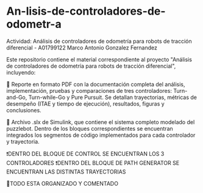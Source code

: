 # An-lisis-de-controladores-de-odometr-a
Actividad: Análisis de controladores de odometría para robots de tracción diferencial - A01799122
Marco Antonio Gonzalez Fernandez

Este repositorio contiene el material correspondiente al proyecto "Análisis de controladores de odometría para robots de tracción diferencial", incluyendo:

📄 Reporte en formato PDF con la documentación completa del análisis, implementación, pruebas y comparaciones de tres controladores: Turn-and-Go, Turn-while-Go y Pure Pursuit. Se detallan trayectorias, métricas de desempeño (ITAE y tiempo de ejecución), resultados, figuras y conclusiones.

🔧 Archivo .slx de Simulink, que contiene el sistema completo modelado del puzzlebot. Dentro de los bloques correspondientes se encuentran integrados los segmentos de código implementados para cada controlador y trayectoria.

❗DENTRO DEL BLOQUE DE CONTROL SE ENCUENTRAN LOS 3 CONTROLADORES
❗DENTRO DEL BLOQUE DE PATH GENERATOR SE ENCUENTRAN LAS DISTINTAS TRAYECTORIAS

🌟TODO ESTA ORGANIZADO Y COMENTADO
